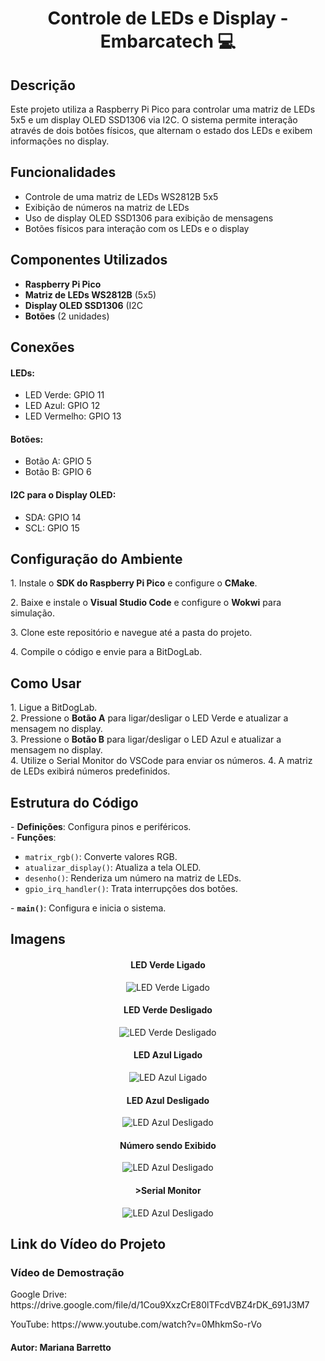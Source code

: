 <h1 align="center">Controle de LEDs e Display - Embarcatech 💻</h1>

<h2>Descrição</h2>

<p>
    Este projeto utiliza a Raspberry Pi Pico para controlar uma matriz de LEDs 5x5 e um display OLED SSD1306 via I2C. O sistema permite interação através de dois botões físicos, que alternam o estado dos LEDs e exibem informações no display.
</p>

<h2>Funcionalidades</h2>

<ul>
    <li>Controle de uma matriz de LEDs WS2812B 5x5</li>
    <li>Exibição de números na matriz de LEDs</li>
    <li>Uso de display OLED SSD1306 para exibição de mensagens</li>
    <li>Botões físicos para interação com os LEDs e o display</li>
 </ul>

<h2>Componentes Utilizados</h2>

<ul>
    <li><strong>Raspberry Pi Pico</strong></strong></li> 
    <li><strong>Matriz de LEDs WS2812B</strong> (5x5)</strong></li> 
    <li><strong>Display OLED SSD1306</strong> (I2C</strong></li> 
    <li><strong>Botões</strong> (2 unidades)</strong></li>    
 </ul>

 <h2>Conexões</h2>
 
<h4>LEDs:</h4>
 <ul>    
    <li>LED Verde: GPIO 11</li>
    <li>LED Azul: GPIO 12</li>
    <li>LED Vermelho: GPIO 13</li>
 </ul>
    
<h4>Botões:</h4>

 <ul>      
    <li>Botão A: GPIO 5</li>
    <li>Botão B: GPIO 6</li>
 </ul>    
    
<h4>I2C para o Display OLED:</h4>

 <ul>
    <li>SDA: GPIO 14</li>
    <li>SCL: GPIO 15</li>
 </ul>
 
 <h2>Configuração do Ambiente</h2> 
    <p>1. Instale o <strong>SDK do Raspberry Pi Pico</strong> e configure o <strong>CMake</strong>.</p>
    <p>2. Baixe e instale o <strong>Visual Studio Code</strong> e configure o <strong>Wokwi</strong> para simulação.</p>
    <p>3. Clone este repositório e navegue até a pasta do projeto.</p>
    <p>4. Compile o código e envie para a BitDogLab.</p>


<p>
    <h2>Como Usar</h2>
    1. Ligue a BitDogLab.<br>
    2. Pressione o <strong>Botão A</strong> para ligar/desligar o LED Verde e atualizar a mensagem no display.<br>
    3. Pressione o <strong>Botão B</strong> para ligar/desligar o LED Azul e atualizar a mensagem no display.<br>
    4. Utilize o Serial Monitor do VSCode para enviar os números.	
    4. A matriz de LEDs exibirá números predefinidos.
</p>

<p>
    <h2>Estrutura do Código</h2>
    - <strong>Definições</strong>: Configura pinos e periféricos.<br>
    - <strong>Funções</strong>:
        <ul>
            <li><code>matrix_rgb()</code>: Converte valores RGB.</li>
            <li><code>atualizar_display()</code>: Atualiza a tela OLED.</li>
            <li><code>desenho()</code>: Renderiza um número na matriz de LEDs.</li>
            <li><code>gpio_irq_handler()</code>: Trata interrupções dos botões.</li>
        </ul>
    - <strong><code>main()</code></strong>: Configura e inicia o sistema.
</p>

 <h2>Imagens</h2>
  
  <h4 align="center">LED Verde Ligado</h4>

  <p align="center">
  <img src="https://github.com/MarianaBarretto/Comunicacao-Serial-/blob/feature/projeto/LED%20Verde%20Ligado.jpeg" alt="LED Verde Ligado" />
  </p>

 <h4 align="center">LED Verde Desligado</h4>
 
  <p align="center">
  <img src="https://github.com/MarianaBarretto/Comunicacao-Serial-/blob/feature/projeto/LED%20Verde%20Desligado.jpeg" alt="LED Verde Desligado" />
  </p>

  <h4 align="center">LED Azul Ligado</h4>

  <p align="center">
  <img src="https://github.com/MarianaBarretto/Comunicacao-Serial-/blob/feature/projeto/LED%20Azul%20Ligado.jpeg" alt="LED Azul Ligado" />
  </p>

 <h4 align="center">LED Azul Desligado</h4>

  <p align="center">
  <img src="https://github.com/MarianaBarretto/Comunicacao-Serial-/blob/feature/projeto/LED%20Azul%20Desligado.jpeg" alt="LED Azul Desligado" />
  </p>

  <h4 align="center">Número sendo Exibido</h4>

  <p align="center">
  <img src="https://github.com/MarianaBarretto/Comunicacao-Serial-/blob/feature/projeto/N%C3%BAmero%20sendo%20exibido.jpeg" alt="LED Azul Desligado" />
  </p>
  
  <h4 align="center">>Serial Monitor</h4>

  <p align="center">
  <img src="https://github.com/MarianaBarretto/Comunicacao-Serial-/blob/feature/projeto/Serial%20Monitor.jpeg" alt="LED Azul Desligado" />
  </p>
  
 
<h2>Link do Vídeo do Projeto</h2>

<h3>Vídeo de Demostração</h3>

<p>Google Drive: https://drive.google.com/file/d/1Cou9XxzCrE80lTFcdVBZ4rDK_691J3M7</p>
<p>YouTube: https://www.youtube.com/watch?v=0MhkmSo-rVo</p>

<h4>Autor: <strong>Mariana Barretto</strong></h4>
